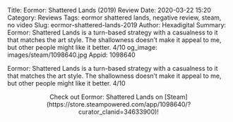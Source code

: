 Title: Eormor: Shattered Lands (2019) Review
Date: 2020-03-22 15:20
Category: Reviews
Tags: eormor shattered lands, negative review, steam, no video
Slug: eormor-shattered-lands-2019
Author: Hexadigital
Summary: Eormor: Shattered Lands is a turn-based strategy with a casualness to it that matches the art style. The shallowness doesn’t make it appeal to me, but other people might like it better. 4/10
og_image: images/steam/1098640.jpg
Appid: 1098640

Eormor: Shattered Lands is a turn-based strategy with a casualness to it that matches the art style. The shallowness doesn’t make it appeal to me, but other people might like it better. 4/10

<center>Check out Eormor: Shattered Lands on [Steam](https://store.steampowered.com/app/1098640/?curator_clanid=34633900)!</center>